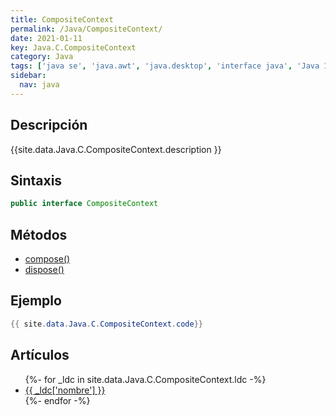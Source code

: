 ```yaml
---
title: CompositeContext
permalink: /Java/CompositeContext/
date: 2021-01-11
key: Java.C.CompositeContext
category: Java
tags: ['java se', 'java.awt', 'java.desktop', 'interface java', 'Java 1.0']
sidebar: 
  nav: java
---
```


## Descripción
{{site.data.Java.C.CompositeContext.description }}

## Sintaxis
~~~java
public interface CompositeContext
~~~

## Métodos
* [compose()](/Java/CompositeContext/compose)
* [dispose()](/Java/CompositeContext/dispose)

## Ejemplo
~~~java
{{ site.data.Java.C.CompositeContext.code}}
~~~

## Artículos
<ul>
{%- for _ldc in site.data.Java.C.CompositeContext.ldc -%}
   <li>
       <a href="{{_ldc['url'] }}">{{ _ldc['nombre'] }}</a>
   </li>
{%- endfor -%}
</ul>
